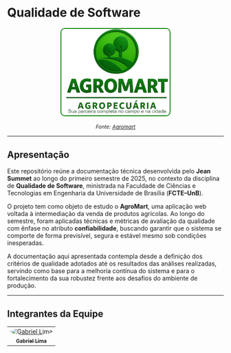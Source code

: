 # Qualidade de Software

<p align="center">
  <img src="assets/Logo_agro.png" width="50%" style="border:2px solid green; border-radius:10px;" alt="Logo AgroMart">
</p>

<p align="center" style="font-size: 12px; font-style: italic;">
  Fonte: <a href="https://www.agromart.com.br/" target="_blank">Agromart</a>
</p>

---

## Apresentação

Este repositório reúne a documentação técnica desenvolvida pelo **Jean Summet** ao longo do primeiro semestre de 2025, no contexto da disciplina de **Qualidade de Software**, ministrada na Faculdade de Ciências e Tecnologias em Engenharia da Universidade de Brasília (**FCTE–UnB**).

O projeto tem como objeto de estudo o **AgroMart**, uma aplicação web voltada à intermediação da venda de produtos agrícolas. Ao longo do semestre, foram aplicadas técnicas e métricas de avaliação da qualidade com ênfase no atributo **confiabilidade**, buscando garantir que o sistema se comporte de forma previsível, segura e estável mesmo sob condições inesperadas.

A documentação aqui apresentada contempla desde a definição dos critérios de qualidade adotados até os resultados das análises realizadas, servindo como base para a melhoria contínua do sistema e para o fortalecimento da sua robustez frente aos desafios do ambiente de produção.

---

## Integrantes da Equipe

<table>
  <tr>
    <td align="center">
      <a href="https://github.com/gabriel-lima258">
        <img src="https://avatars.githubusercontent.com/u/116119327?v=4" width="100px" style="border-radius: 50%;" alt="Gabriel Lima"/>
        <br /><sub><b>Gabriel Lima</b></sub>
      </a>
    </td>
  </tr>
</table>


